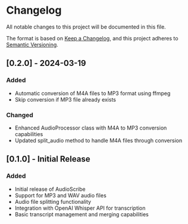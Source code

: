 # Changelog

All notable changes to this project will be documented in this file.

The format is based on [Keep a Changelog](https://keepachangelog.com/en/1.0.0/),
and this project adheres to [Semantic Versioning](https://semver.org/spec/v2.0.0.html).

## [0.2.0] - 2024-03-19

### Added
- Automatic conversion of M4A files to MP3 format using ffmpeg
- Skip conversion if MP3 file already exists

### Changed
- Enhanced AudioProcessor class with M4A to MP3 conversion capabilities
- Updated split_audio method to handle M4A files through conversion

## [0.1.0] - Initial Release

### Added
- Initial release of AudioScribe
- Support for MP3 and WAV audio files
- Audio file splitting functionality
- Integration with OpenAI Whisper API for transcription
- Basic transcript management and merging capabilities
